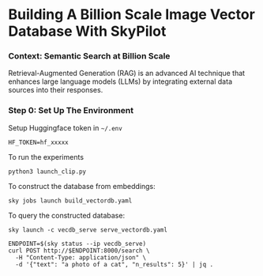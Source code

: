 # Building A Billion Scale Image Vector Database With SkyPilot 

### Context: Semantic Search at Billion Scale 
Retrieval-Augmented Generation (RAG) is an advanced AI technique that enhances large language models (LLMs) by integrating external data sources into their responses.

### Step 0: Set Up The Environment
Setup Huggingface token in `~/.env`
```
HF_TOKEN=hf_xxxxx
```

To run the experiments 
```
python3 launch_clip.py
```

To construct the database from embeddings: 
```
sky jobs launch build_vectordb.yaml 
```

To query the constructed database: 
```
sky launch -c vecdb_serve serve_vectordb.yaml
```

```
ENDPOINT=$(sky status --ip vecdb_serve)
curl POST http://$ENDPOINT:8000/search \
  -H "Content-Type: application/json" \
  -d '{"text": "a photo of a cat", "n_results": 5}' | jq .
```